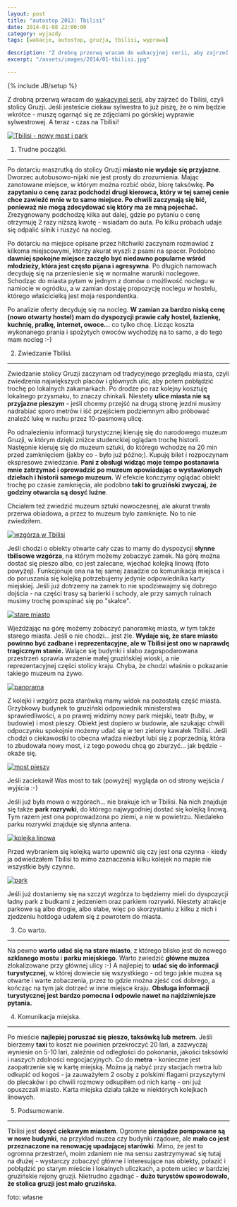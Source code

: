 ```yaml
---
layout: post
title: "autostop 2013: Tbilisi"
date: 2014-01-08 22:00:00
category: wyjazdy
tags: [wakacje, autostop, gruzja, tbilisi, wyprawa]

description: "Z drobną przerwą wracam do wakacyjnej serii, aby zajrzeć do Tbilisi, czyli stolicy Gruzji. Jeśli jesteście ciekaw sylwestra to już piszę, że o nim będzie wkrótce - muszę ogarnąć się ze zdjęciami po górskiej wyprawie sylwestrowej. A teraz - czas na Tbilisi!"
excerpt: "/assets/images/2014/01-tbilisi.jpg"

---
```


{% include JB/setup %}

Z drobną przerwą wracam do [wakacyjnej serii](/2013/08/12/dzienniki-z-wakacji-autostop-2013/), aby zajrzeć do Tbilisi, czyli stolicy Gruzji. Jeśli jesteście ciekaw sylwestra to już piszę, że o nim będzie wkrótce - muszę ogarnąć się ze zdjęciami po górskiej wyprawie sylwestrowej. A teraz - czas na Tbilisi!

<a data-lightbox='img' href='/assets/images/2014/01-tbilisi.jpg' title='Tbilisi - nowy most i park'><img alt='Tbilisi - nowy most i park' src='/assets/images/2014/01-tbilisi.jpg' /></a>

1) Trudne początki.
-------------------

Po dotarciu maszrutką do stolicy Gruzji **miasto nie wydaje się przyjazne**. Dworzec autobusowo-nijaki nie jest prosty do zrozumienia. Mając zanotowane miejsce, w którym można rozbić obóz, biorę taksówkę. **Po zapytaniu o cenę zaraz podchodzi drugi kierowca, który w tej samej cenie chce zawieźć mnie w to samo miejsce. Po chwili zaczynają się bić, ponieważ nie mogą zdecydować się który ma ze mną pojechać.** Zrezygnowany podchodzę kilka aut dalej, gdzie po pytaniu o cenę otrzymuję 2 razy niższą kwotę - wsiadam do auta. Po kilku próbach udaje się odpalić silnik i ruszyć na nocleg.

Po dotarciu na miejsce opisane przez hitchwiki zaczynam rozmawiać z kilkoma miejscowymi, którzy akurat wyszli z psami na spacer. Podobno **dawniej spokojne miejsce zaczęło być niedawno popularne wśród młodzieży, która jest często pijana i agresywna**. Po długich namowach decyduję się na przeniesienie się w normalne warunki noclegowe. Schodząc do miasta pytam w jednym z domów o możliwość noclegu w namiocie w ogródku, a w zamian dostaję propozycję noclegu w hostelu, którego właścicielką jest moja respondentka.

Po analizie oferty decyduję się na nocleg. **W zamian za bardzo niską cenę (nowo otwarty hostel) mam do dyspozycji prawie cały hostel, łazienkę, kuchnię, pralkę, internet, owoce...** co tylko chcę. Licząc koszta wykonanego prania i spożytych owoców wychodzę na to samo, a do tego mam nocleg :-)

2) Zwiedzanie Tbilisi.
----------------------

Zwiedzanie stolicy Gruzji zaczynam od tradycyjnego przeglądu miasta, czyli zwiedzenia największych placów i głównych ulic, aby potem pobłądzić trochę po lokalnych zakamarkach. Po drodze po raz kolejny kosztuję lokalnego przysmaku, to znaczy chinkali. Niestety **ulice miasta nie są przyjazne pieszym** - jeśli chcemy przejść na drugą stronę jezdni musimy nadrabiać sporo metrów i iść przejściem podziemnym albo próbować znaleźć lukę w ruchu przez 10-pasmową ulicę.

Po odnalezieniu informacji turystycznej kieruję się do narodowego muzeum Gruzji, w którym dzięki zniżce studenckiej oglądam trochę historii. Następnie kieruję się do muzeum sztuki, do którego wchodzę na 20 min przed zamknięciem (jakby co - było już późno;). Kupuję bilet i rozpoczynam ekspresowe zwiedzanie. **Pani z obsługi widząc moje tempo postanawia mnie zatrzymać i oprowadzić po muzeum opowiadając o wystawionych dziełach i historii samego muzeum.** W efekcie kończymy oglądać obiekt trochę po czasie zamknięcia, ale podobno **taki to gruziński zwyczaj, że godziny otwarcia są dosyć luźne**.

Chciałem też zwiedzić muzeum sztuki nowoczesnej, ale akurat trwała przerwa obiadowa, a przez to muzeum było zamknięte. No to nie zwiedziłem.

<a data-lightbox='img' href='/assets/images/2014/02-wzgorza.jpg' title='wzgórza w Tbilisi'><img alt='wzgórza w Tbilisi' src='/assets/images/2014/02-wzgorza.jpg' /></a>

Jeśli chodzi o obiekty otwarte cały czas to mamy do dyspozycji **słynne tbilisowe wzgórza**, na którym możemy zobaczyć zamek. Na górę można dostać się pieszo albo, co jest zalecane, wjechać kolejką linową (foto powyżej). Funkcjonuje ona na tej samej zasadzie co komunikacja miejsca i do poruszania się kolejką potrzebujemy jedynie odpowiednika karty miejskiej. Jeśli już dotrzemy na zamek to nie spodziewajmy się dobrego dojścia - na części trasy są barierki i schody, ale przy samych ruinach musimy trochę powspinać się po "skałce".

<a data-lightbox='img' href='/assets/images/2014/03-starowka.jpg' title='stare miasto'><img alt='stare miasto' src='/assets/images/2014/03-starowka.jpg' /></a>

Wjeżdżając na górę możemy zobaczyć panoramkę miasta, w tym także starego miasta. Jeśli o nie chodzi... jest źle. **Wydaje się, że stare miasto powinno być zadbane i reprezentacyjne, ale w Tbilisi jest ono w naprawdę tragicznym stanie.** Walące się budynki i słabo zagospodarowana przestrzeń sprawia wrażenie małej gruzińskiej wioski, a nie reprezentacyjnej części stolicy kraju. Chyba, że chodzi właśnie o pokazanie takiego muzeum na żywo.

<a data-lightbox='img' href='/assets/images/2014/04-panorama.jpg' title='panorama'><img alt='panorama' src='/assets/images/2014/04-panorama.jpg' /></a>

Z kolejki i wzgórz poza starówką mamy widok na pozostałą część miasta. Grzybkowy budynek to gruziński odpowiednik ministerstwa sprawiedliwości, a po prawej widzimy nowy park miejski, teatr (tuby, w budowie) i most pieszy. Obiekt jest dopiero w budowie, ale szukając chwili odpoczynku spokojnie możemy udać się w ten zielony kawałek Tbilisi. Jeśli chodzi o ciekawostki to obecna władza niezbyt lubi się z poprzednią, która to zbudowała nowy most, i z tego powodu chcą go zburzyć... jak będzie - okaże się.

<a data-lightbox='img' href='/assets/images/2014/05-most.jpg' title='most pieszy'><img alt='most pieszy' src='/assets/images/2014/05-most.jpg' /></a>

Jeśli zaciekawił Was most to tak (powyżej) wygląda on od strony wejścia / wyjścia :-)

Jeśli już była mowa o wzgórach... nie brakuje ich w Tbilisi. Na nich znajduje się także **park rozrywki**, do którego najwygodniej dostać się kolejką linową. Tym razem jest ona poprowadzona po ziemi, a nie w powietrzu. Niedaleko parku rozrywki znajduje się słynna antena.

<a data-lightbox='img' href='/assets/images/2014/06-kolejka.jpg' title='kolejka linowa'><img alt='kolejka linowa' src='/assets/images/2014/06-kolejka.jpg' /></a>

Przed wybraniem się kolejką warto upewnić się czy jest ona czynna - kiedy ja odwiedzałem Tbilisi to mimo zaznaczenia kilku kolejek na mapie nie wszystkie były czynne.

<a data-lightbox='img' href='/assets/images/2014/07-park.jpg' title='park'><img alt='park' src='/assets/images/2014/07-park.jpg' /></a>

Jeśli już dostaniemy się na szczyt wzgórza to będziemy mieli do dyspozycji ładny park z budkami z jedzeniem oraz parkiem rozrywki. Niestety atrakcje parkowe są albo drogie, albo słabe, więc po skorzystaniu z kilku z nich i zjedzeniu hotdoga udałem się z powrotem do miasta.

3) Co warto.
------------

Na pewno **warto udać się na stare miasto**, z którego blisko jest do nowego **szklanego mostu** i **parku miejskiego**. Warto zwiedzić **główne muzea** zlokalizowane przy głównej ulicy :-) A najlepiej to **udać się do informacji turystycznej**, w której dowiecie się wszystkiego - od tego jakie muzea są otwarte i warte zobaczenia, przez to gdzie można zjeść coś dobrego, a kończąc na tym jak dotrzeć w inne miejsce kraju. **Obsługa informacji turystycznej jest bardzo pomocna i odpowie nawet na najdziwniejsze pytania.**

4) Komunikacja miejska.
-----------------------

Po mieście **najlepiej poruszać się pieszo, taksówką lub metrem**. Jeśli bierzemy **taxi** to koszt nie powinien przekroczyć 20 lari, a zazwyczaj wyniesie on 5-10 lari, zależnie od odległości do pokonania, jakości taksówki i naszych zdolności negocjacyjnych. Co do **metra** - konieczne jest zaopatrzenie się w kartę miejską. Można ją nabyć przy stacjach metra lub odkupić od kogoś - ja zauważyłem 2 osoby z polskimi flagami przyszytymi do plecaków i po chwili rozmowy odkupiłem od nich kartę - oni już opuszczali miasto. Karta miejska działa także w niektórych kolejkach linowych.

5) Podsumowanie.
----------------

Tbilisi jest **dosyć ciekawym miastem**. Ogromne **pieniądze pompowane są w nowe budynki**, na przykład muzea czy budynki rządowe, ale **mało co jest przeznaczone na renowację upadającej starówki**. Mimo, że jest to ogromna przestrzeń, moim zdaniem nie ma sensu zastrzymywać się tutaj na dłużej - wystarczy zobaczyć główne i interesujące nas obiekty, połazić i pobłądzić po starym mieście i lokalnych uliczkach, a potem uciec w bardziej gruzińskie rejony gruzji. Nietrudno zgadnąć - **dużo turystów spowodowało, że stolica gruzji jest mało gruzińska**.

foto: własne

